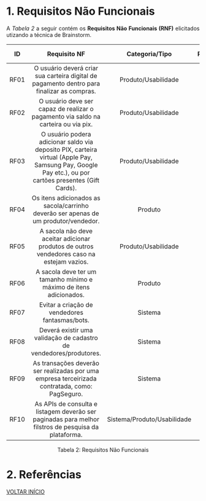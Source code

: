 # 1. Requisitos Não Funcionais

<p align="justify">A <i>Tabela 2</i> a seguir contém os <b>Requisitos Não Funcionais (RNF)</b> elicitados utizando a técnica de Brainstorm.</p>

| ID   |  Requisito NF | Categoria/Tipo | Prioridade | Requisitos Relacionados |
| :---:| :-----------: |:-------------: | :--------: | :---------------------: |
| RF01 |  O usuário deverá criar sua carteira digital de pagamento dentro para finalizar as compras. | Produto/Usabilidade |Alta  |     |
| RF02 |  O usuário deve ser capaz de realizar o pagamento via saldo na carteira ou via pix. | Produto/Usabilidade |Alta | RF01 |
| RF03 |  O usuário podera adicionar saldo via deposito PIX, carteira virtual (Apple Pay, Samsung Pay, Google Pay etc.), ou por cartões presentes (Gift Cards). | Produto/Usabilidade |Alta | RF01 |
| RF04 |  Os itens adicionados as sacola/carrinho deverão ser apenas de um produtor/vendedor. | Produto |Alta  |     |
| RF05 |  A sacola não deve aceitar adicionar produtos de outros vendedores caso na estejam vazios. | Produto/Usabilidade |Alta  |  RF04 |
| RF06 |  A sacola deve ter um tamanho mínimo e máximo de itens adicionados. | Produto |Média  |     |
| RF07 |Evitar a criação de vendedores fantasmas/bots.| Sistema |Alta  |     |
| RF08 |  Deverá existir uma validação de cadastro de vendedores/produtores.|Sistema|Alta  |   RF07  |
| RF09 |As transações deverão ser realizadas por uma empresa terceirizada contratada, como: PagSeguro.|Sistema |Alta  |   RF01/RF02/RF03  |
| RF10 |As APIs de consulta e listagem deverão ser paginadas para melhor filstros de pesquisa da plataforma.|Sistema/Produto/Usabilidade | Média  |   |

<p style="text-align: center">Tabela 2: Requisitos Não Funcionais</p>

# 2. Referências

<a href="../README.md">VOLTAR INÍCIO</a>